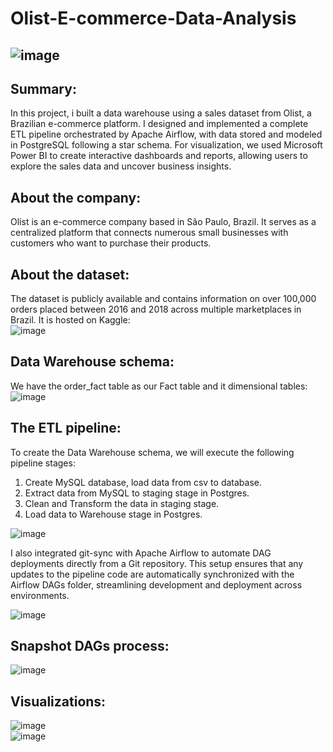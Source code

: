# **Olist-E-commerce-Data-Analysis**
![image](https://github.com/user-attachments/assets/f90a074e-020a-4ba8-baa4-e24f104abf35)
--  

## **Summary**:  
In this project, i built a data warehouse using a sales dataset from Olist, a Brazilian e-commerce platform. I designed and implemented a complete ETL pipeline orchestrated by Apache Airflow, with data stored and modeled in PostgreSQL following a star schema. For visualization, we used Microsoft Power BI to create interactive dashboards and reports, allowing users to explore the sales data and uncover business insights.  

## **About the company**:
Olist is an e-commerce company based in São Paulo, Brazil. It serves as a centralized platform that connects numerous small businesses with customers who want to purchase their products.  

## **About the dataset**:  
The dataset is publicly available and contains information on over 100,000 orders placed between 2016 and 2018 across multiple marketplaces in Brazil. It is hosted on Kaggle: [](https://www.kaggle.com/datasets/olistbr/brazilian-ecommerce)  
![image](https://github.com/user-attachments/assets/f72cd1a5-7044-4f28-93a2-070390c4e8e7)

## **Data Warehouse schema:**  
We have the order_fact table as our Fact table and it dimensional tables:  
![image](https://github.com/user-attachments/assets/fed0756b-8c94-4de2-961e-b057e4bd2c67)  

## **The ETL pipeline**:  
To create the Data Warehouse schema, we will execute the following pipeline stages:  
 1. Create MySQL database, load data from csv to database.   
 2. Extract data from MySQL to staging stage in Postgres.  
 3. Clean and Transform the data in staging stage.  
 4. Load data to Warehouse stage in Postgres.

![image](https://github.com/user-attachments/assets/54ddca2e-1d2f-49ae-968d-13a939c28fe4)  

I also integrated git-sync with Apache Airflow to automate DAG deployments directly from a Git repository. This setup ensures that any updates to the pipeline code are automatically synchronized with the Airflow DAGs folder, streamlining development and deployment across environments.  

![image](https://github.com/user-attachments/assets/d07bf9ee-34c0-4621-9cc9-032811e622a3)

## **Snapshot DAGs process**:  
![image](https://github.com/user-attachments/assets/146f639c-e331-4aa0-8673-60fffc7584fb)


## **Visualizations**:
![image](https://github.com/user-attachments/assets/bc8078b3-9f92-4ab8-b6f2-b140169dfd54)  
![image](https://github.com/user-attachments/assets/ad46ed3d-cc50-4d95-8084-af6017ec9461)


   








